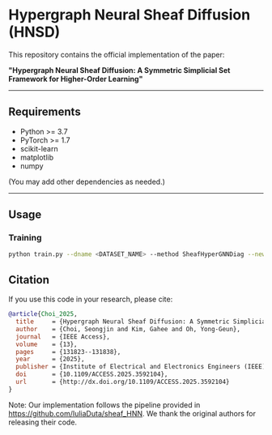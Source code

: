 # Hypergraph Neural Sheaf Diffusion (HNSD)

This repository contains the official implementation of the paper:

**"Hypergraph Neural Sheaf Diffusion: A Symmetric Simplicial Set Framework for Higher-Order Learning"** 

---

## Requirements
- Python >= 3.7
- PyTorch >= 1.7
- scikit-learn
- matplotlib
- numpy

(You may add other dependencies as needed.)

---

## Usage

### Training
```bash
python train.py --dname <DATASET_NAME> --method SheafHyperGNNDiag --new_edge True --earlystop True --plot True
```

## Citation

If you use this code in your research, please cite:

```bibtex
@article{Choi_2025,
  title     = {Hypergraph Neural Sheaf Diffusion: A Symmetric Simplicial Set Framework for Higher-Order Learning},
  author    = {Choi, Seongjin and Kim, Gahee and Oh, Yong-Geun},
  journal   = {IEEE Access},
  volume    = {13},
  pages     = {131823--131838},
  year      = {2025},
  publisher = {Institute of Electrical and Electronics Engineers (IEEE)},
  doi       = {10.1109/ACCESS.2025.3592104},
  url       = {http://dx.doi.org/10.1109/ACCESS.2025.3592104}
}
```
Note: Our implementation follows the pipeline provided in https://github.com/IuliaDuta/sheaf_HNN. 
We thank the original authors for releasing their code.

